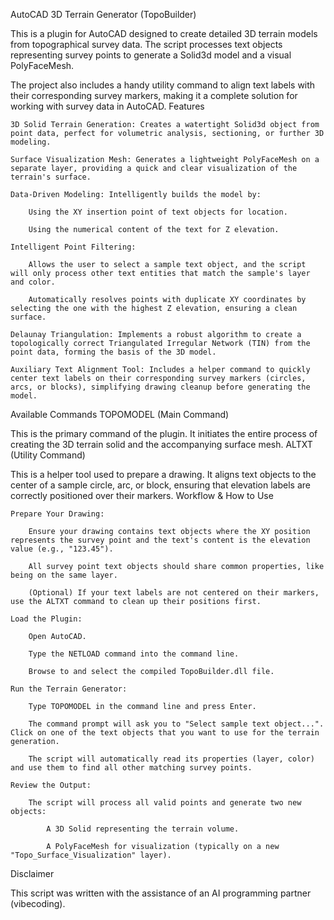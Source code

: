 AutoCAD 3D Terrain Generator (TopoBuilder)

This is a plugin for AutoCAD designed to create detailed 3D terrain models from topographical survey data. The script processes text objects representing survey points to generate a Solid3d model and a visual PolyFaceMesh.

The project also includes a handy utility command to align text labels with their corresponding survey markers, making it a complete solution for working with survey data in AutoCAD.
Features

    3D Solid Terrain Generation: Creates a watertight Solid3d object from point data, perfect for volumetric analysis, sectioning, or further 3D modeling.

    Surface Visualization Mesh: Generates a lightweight PolyFaceMesh on a separate layer, providing a quick and clear visualization of the terrain's surface.

    Data-Driven Modeling: Intelligently builds the model by:

        Using the XY insertion point of text objects for location.

        Using the numerical content of the text for Z elevation.

    Intelligent Point Filtering:

        Allows the user to select a sample text object, and the script will only process other text entities that match the sample's layer and color.

        Automatically resolves points with duplicate XY coordinates by selecting the one with the highest Z elevation, ensuring a clean surface.

    Delaunay Triangulation: Implements a robust algorithm to create a topologically correct Triangulated Irregular Network (TIN) from the point data, forming the basis of the 3D model.

    Auxiliary Text Alignment Tool: Includes a helper command to quickly center text labels on their corresponding survey markers (circles, arcs, or blocks), simplifying drawing cleanup before generating the model.

Available Commands
TOPOMODEL (Main Command)

This is the primary command of the plugin. It initiates the entire process of creating the 3D terrain solid and the accompanying surface mesh.
ALTXT (Utility Command)

This is a helper tool used to prepare a drawing. It aligns text objects to the center of a sample circle, arc, or block, ensuring that elevation labels are correctly positioned over their markers.
Workflow & How to Use

    Prepare Your Drawing:

        Ensure your drawing contains text objects where the XY position represents the survey point and the text's content is the elevation value (e.g., "123.45").

        All survey point text objects should share common properties, like being on the same layer.

        (Optional) If your text labels are not centered on their markers, use the ALTXT command to clean up their positions first.

    Load the Plugin:

        Open AutoCAD.

        Type the NETLOAD command into the command line.

        Browse to and select the compiled TopoBuilder.dll file.

    Run the Terrain Generator:

        Type TOPOMODEL in the command line and press Enter.

        The command prompt will ask you to "Select sample text object...". Click on one of the text objects that you want to use for the terrain generation.

        The script will automatically read its properties (layer, color) and use them to find all other matching survey points.

    Review the Output:

        The script will process all valid points and generate two new objects:

            A 3D Solid representing the terrain volume.

            A PolyFaceMesh for visualization (typically on a new "Topo_Surface_Visualization" layer).

Disclaimer

This script was written with the assistance of an AI programming partner (vibecoding).